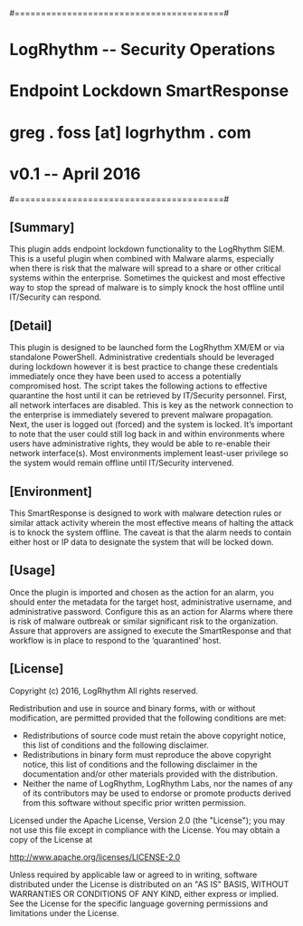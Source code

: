 
  #========================================#
  # LogRhythm -- Security Operations       #
  # Endpoint Lockdown SmartResponse        #
  # greg . foss [at] logrhythm . com       #
  # v0.1  --  April 2016                   #
  #========================================#

## [Summary]

This plugin adds endpoint lockdown functionality to the LogRhythm SIEM. This is a useful plugin when combined with Malware alarms, especially when there is risk that the malware will spread to a share or other critical systems within the enterprise. Sometimes the quickest and most effective way to stop the spread of malware is to simply knock the host offline until IT/Security can respond.


## [Detail]

This plugin is designed to be launched form the LogRhythm XM/EM or via standalone PowerShell. Administrative credentials should be leveraged during lockdown however it is best practice to change these credentials immediately once they have been used to access a potentially compromised host.
The script takes the following actions to effective quarantine the host until it can be retrieved by IT/Security personnel. First, all network interfaces are disabled. This is key as the network connection to the enterprise is immediately severed to prevent malware propagation. Next, the user is logged out (forced) and the system is locked.
It’s important to note that the user could still log back in and within environments where users have administrative rights, they would be able to re-enable their network interface(s). Most environments implement least-user privilege so the system would remain offline until IT/Security intervened. 


## [Environment]

This SmartResponse is designed to work with malware detection rules or similar attack activity wherein the most effective means of halting the attack is to knock the system offline. The caveat is that the alarm needs to contain either host or IP data to designate the system that will be locked down.


## [Usage]

Once the plugin is imported and chosen as the action for an alarm, you should enter the metadata for the target host, administrative username, and administrative password. Configure this as an action for Alarms where there is risk of malware outbreak or similar significant risk to the organization. Assure that approvers are assigned to execute the SmartResponse and that workflow is in place to respond to the ‘quarantined’ host.


## [License]

Copyright (c) 2016, LogRhythm
All rights reserved.

Redistribution and use in source and binary forms, with or without
modification, are permitted provided that the following conditions are met:
* Redistributions of source code must retain the above copyright notice, this list of conditions and the following disclaimer.
* Redistributions in binary form must reproduce the above copyright notice, this list of conditions and the following disclaimer in the documentation and/or other materials provided with the distribution.
* Neither the name of LogRhythm, LogRhythm Labs, nor the names of any of its contributors may be used to endorse or promote products derived from this software without specific prior written permission.

Licensed under the Apache License, Version 2.0 (the "License");
you may not use this file except in compliance with the License.
You may obtain a copy of the License at

http://www.apache.org/licenses/LICENSE-2.0

Unless required by applicable law or agreed to in writing, software
distributed under the License is distributed on an "AS IS" BASIS,
WITHOUT WARRANTIES OR CONDITIONS OF ANY KIND, either express or implied.
See the License for the specific language governing permissions and
limitations under the License.

